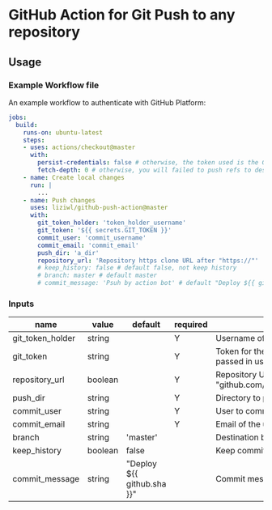 # GitHub Action for Git Push to any repository

## Usage

### Example Workflow file

An example workflow to authenticate with GitHub Platform:

```yaml
jobs:
  build:
    runs-on: ubuntu-latest
    steps:
    - uses: actions/checkout@master
      with:
        persist-credentials: false # otherwise, the token used is the GITHUB_TOKEN, instead of your personal token
        fetch-depth: 0 # otherwise, you will failed to push refs to dest repo
    - name: Create local changes
      run: |
        ...
    - name: Push changes
      uses: liziwl/github-push-action@master
      with:
        git_token_holder: 'token_holder_username'
        git_token: '${{ secrets.GIT_TOKEN }}'
        commit_user: 'commit_username'
        commit_email: 'commit_email'
        push_dir: 'a_dir'
        repository_url: 'Repository https clone URL after "https://"'
        # keep_history: false # default false, not keep history
        # branch: master # default master
        # commit_message: 'Psuh by action bot' # default "Deploy ${{ github.sha }}"
```

### Inputs

| name | value | default | required | description |
|-|-|-|-|-|
| git_token_holder | string |  | Y | Username of token holder |
| git_token | string |  | Y | Token for the destination repo. Can be passed in using $\{{ secrets.GIT_TOKEN }} |
| repository_url | boolean |  | Y | Repository URL after "https://", like "github.com/USER_NAME/REPO_NAME.git" |
| push_dir | string |  | Y | Directory to push |
| commit_user | string |  | Y | User to commit |
| commit_email | string |  | Y | Email of the user to commit |
| branch | string | 'master' |  | Destination branch to push changes |
| keep_history | boolean | false |  | Keep commit history |
| commit_message | string | "Deploy ${{ github.sha }}" |  | Commit messgae |